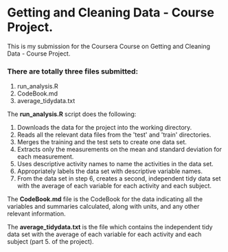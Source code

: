 # Getting and Cleaning Data - Course Project.

This is my submission for the Coursera Course on Getting and Cleaning Data - Course Project.

### There are totally three files submitted: 
1. run_analysis.R 
2. CodeBook.md
3. average_tidydata.txt

The **run_analysis.R** script does the following:

1. Downloads the data for the project into the working directory.
2. Reads all the relevant data files from the 'test' and 'train' directories.
3. Merges the training and the test sets to create one data set.
4. Extracts only the measurements on the mean and standard deviation for each measurement.
5. Uses descriptive activity names to name the activities in the data set.
6. Appropriately labels the data set with descriptive variable names.
7. From the data set in step 6, creates a second, independent tidy data set with the average of each variable for each activity and each subject.

The **CodeBook.md** file is the CodeBook for the data indicating all the variables and summaries calculated, along with units, and any other relevant information.

The **average_tidydata.txt** is the file which contains the independent tidy data set with the average of each variable for each activity and each subject (part 5. of the project).